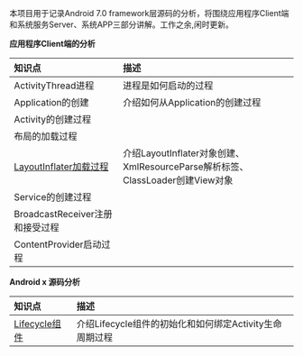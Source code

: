 
本项目用于记录Android 7.0 framework层源码的分析，将围绕应用程序Client端和系统服务Server、系统APP三部分讲解。工作之余,闲时更新。

**应用程序Client端的分析**

| 知识点 | 描述 |
| :---| :--- |
| ActivityThread进程 | 进程是如何启动的过程 |
| Application的创建 | 介绍如何从Application的创建过程 |
| Activity的创建过程 | |
| 布局的加载过程| |
| [LayoutInflater加载过程](https://github.com/13767004362/Analysis-AndroidFramewok/blob/master/document/LayoutInflater%E5%8A%A0%E8%BD%BD%E8%BF%87%E7%A8%8B.md)| 介绍LayoutInflater对象创建、XmlResourceParse解析标签、ClassLoader创建View对象|
| Service的创建过程| |
| BroadcastReceiver注册和接受过程| |
| ContentProvider启动过程| |


**Android x 源码分析**

| 知识点 | 描述 |
| :---  | :---|
| [Lifecycle组件](https://github.com/13767004362/Analysis-AndroidFramewok/blob/master/document/Lifecycle%E5%88%86%E6%9E%90/Lifecycle%E5%88%86%E6%9E%90.md) |介绍Lifecycle组件的初始化和如何绑定Activity生命周期过程  |

